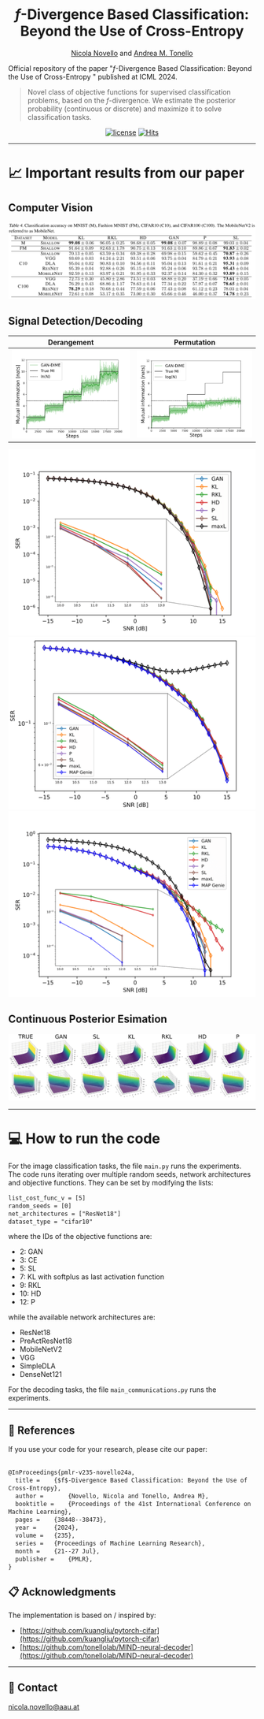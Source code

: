 <div align="center">
  
# $f$-Divergence Based Classification:<br /> Beyond the Use of Cross-Entropy

[Nicola Novello](https://scholar.google.com/citations?user=4PPM0GkAAAAJ&hl=en) and [Andrea M. Tonello](https://scholar.google.com/citations?user=qBiseEsAAAAJ&hl=en)

</div>


Official repository of the paper "$f$-Divergence Based Classification: Beyond the Use of Cross-Entropy " published at ICML 2024. 

> Novel class of objective functions for supervised classification problems, based on the $f$-divergence. We estimate the posterior probability (continuous or discrete) and maximize it to solve classification tasks. 

<div align="center">

[![license](https://img.shields.io/badge/License-MIT-red.svg)](https://github.com/nicolaNovello/discriminative-classification-fDiv/blob/main/LICENSE)
[![Hits](https://hits.sh/github.com/nicolaNovello/discriminative-classification-fDiv.svg?label=Visitors&color=30a704)](https://hits.sh/github.com/nicolaNovello/discriminative-classification-fDiv/)

</div>

---

# 📈 Important results from our paper

## Computer Vision
<img src="Figures/Tab.png"/>

## Signal Detection/Decoding
Derangement             |  Permutation
:-------------------------:|:-------------------------:
![](https://github.com/nicolaNovello/fDIME/blob/main/Results/Staircase_GAN_deranged_d20_bs128_cubicFalse_derangements.png)  |  ![](https://github.com/nicolaNovello/fDIME/blob/main/Results/Staircase_GAN_deranged_d20_bs128_cubicFalse_permutations.png)
<img src="Figures/dataset_AWGNpng">
<img src="Figures/dataset_PAM_attenuation.png"/>
<img src="Figures/dataset_PAM_triangular.png"/>

## Continuous Posterior Esimation
<img src="Figures/exponential_gaussian.png"/>

---

# 💻 How to run the code

For the image classification tasks, the file `main.py` runs the experiments. The code runs iterating over multiple random seeds, network architectures and objective functions. They can be set by modifying the lists: 
```
list_cost_func_v = [5] 
random_seeds = [0]
net_architectures = ["ResNet18"] 
dataset_type = "cifar10"
```
where the IDs of the objective functions are:
- 2: GAN
- 3: CE
- 5: SL
- 7: KL with softplus as last activation function
- 9: RKL
- 10: HD
- 12: P
  
while the available network architectures are:
- ResNet18
- PreActResNet18
- MobileNetV2
- VGG
- SimpleDLA
- DenseNet121


For the decoding tasks, the file `main_communications.py` runs the experiments.


---

## 📝 References

If you use your code for your research, please cite our paper:
```

@InProceedings{pmlr-v235-novello24a,
  title = 	 {$f$-Divergence Based Classification: Beyond the Use of Cross-Entropy},
  author =       {Novello, Nicola and Tonello, Andrea M},
  booktitle = 	 {Proceedings of the 41st International Conference on Machine Learning},
  pages = 	 {38448--38473},
  year = 	 {2024},
  volume = 	 {235},
  series = 	 {Proceedings of Machine Learning Research},
  month = 	 {21--27 Jul},
  publisher =    {PMLR},
}

```

## 📋 Acknowledgments

The implementation is based on / inspired by:

- [https://github.com/kuangliu/pytorch-cifar](https://github.com/kuangliu/pytorch-cifar)  
- [https://github.com/tonellolab/MIND-neural-decoder](https://github.com/tonellolab/MIND-neural-decoder)

---

## 📧 Contact

[nicola.novello@aau.at](nicola.novello@aau.at)
